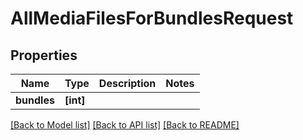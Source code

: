 # AllMediaFilesForBundlesRequest


## Properties

Name | Type | Description | Notes
------------ | ------------- | ------------- | -------------
**bundles** | **[int]** |  | 

[[Back to Model list]](../README.md#models) [[Back to API list]](../README.md#api-endpoints) [[Back to README]](../README.md)


